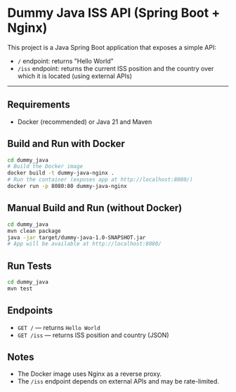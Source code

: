 # Dummy Java ISS API (Spring Boot + Nginx)

This project is a Java Spring Boot application that exposes a simple API:
- `/` endpoint: returns "Hello World"
- `/iss` endpoint: returns the current ISS position and the country over which it is located (using external APIs)

---

## Requirements
- Docker (recommended) or Java 21 and Maven

## Build and Run with Docker
```bash
cd dummy_java
# Build the Docker image
docker build -t dummy-java-nginx .
# Run the container (exposes app at http://localhost:8080/)
docker run -p 8080:80 dummy-java-nginx
```

## Manual Build and Run (without Docker)
```bash
cd dummy_java
mvn clean package
java -jar target/dummy-java-1.0-SNAPSHOT.jar
# App will be available at http://localhost:8080/
```

## Run Tests
```bash
cd dummy_java
mvn test
```

## Endpoints
- `GET /` — returns `Hello World`
- `GET /iss` — returns ISS position and country (JSON)

## Notes
- The Docker image uses Nginx as a reverse proxy.
- The `/iss` endpoint depends on external APIs and may be rate-limited. 